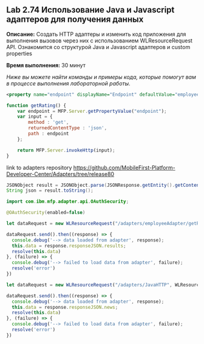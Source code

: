 ## Lab 2.74 Использование Java и Javascript адаптеров для получения данных

**Описание:** Создать HTTP адаптеры и изменить код приложения для выполнения вызовов через  них с использованием WLResourceRequest API. Ознакомится со структурой Java и Javascript адаптеров и custom properties 

**Время выполнения:** 30 минут 

*Ниже вы можете найти команды и примеры кода, которые помогут вам в процессе выполнения лабораторной работы*. 

```xml
<property name="endpoint" displayName="Endpoint" defaultValue="employees" type="string" />
```

```javascript
function getRating() {
	var endpoint = MFP.Server.getPropertyValue("endpoint");
	var input = {
	    method : 'get',
	    returnedContentType : 'json',
	    path : endpoint
	};

	return MFP.Server.invokeHttp(input);
}
```

link to adapters repository
https://github.com/MobileFirst-Platform-Developer-Center/Adapters/tree/release80

```java
JSONObject result = JSONObject.parse(JSONResponse.getEntity().getContent());
String json = result.toString();
```

```java
import com.ibm.mfp.adapter.api.OAuthSecurity;

@OAuthSecurity(enabled=false)
```

```typescript
let dataRequest = new WLResourceRequest("/adapters/employeeAdapter/getRating", WLResourceRequest.GET);

dataRequest.send().then((response) => {
  console.debug('--> data loaded from adapter', response);
  this.data = response.responseJSON.results;
  resolve(this.data)
}, (failure) => {
  console.debug('--> failed to load data from adapter', failure);
  resolve('error')
})
```

```typescript
let dataRequest = new WLResourceRequest("/adapters/JavaHTTP", WLResourceRequest.GET);

dataRequest.send().then((response) => {
  console.debug('--> data loaded from adapter', response);
  this.data = response.responseJSON.news;
  resolve(this.data)
}, (failure) => {
  console.debug('--> failed to load data from adapter', failure);
  resolve('error')
})
```
